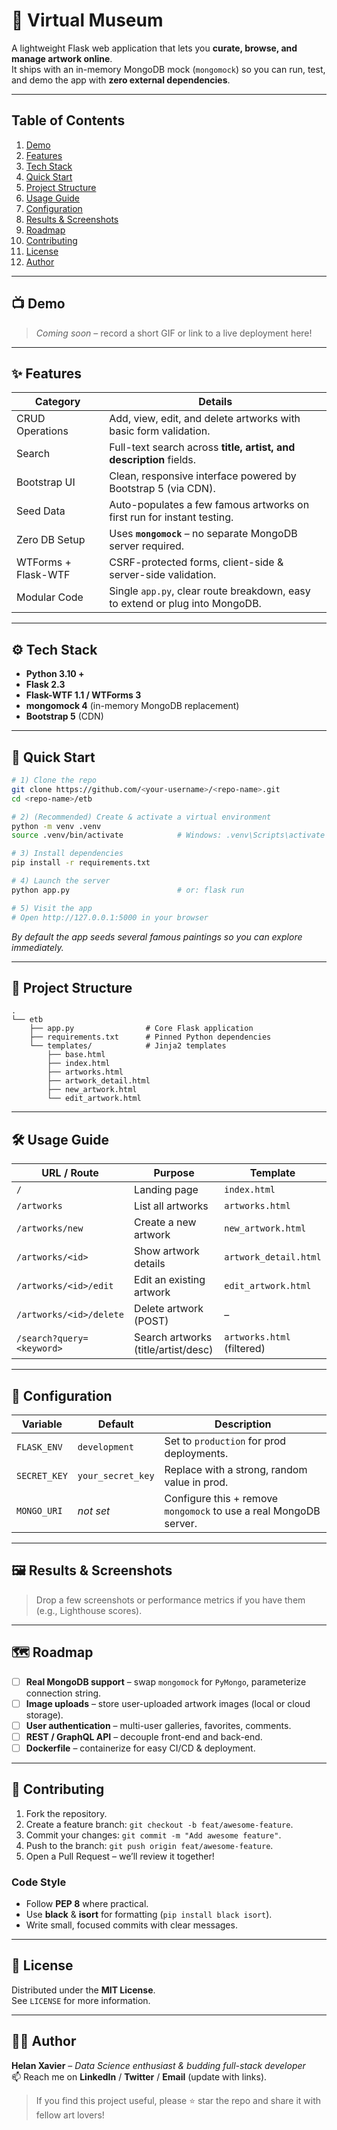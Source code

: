 
# 🎨 Virtual Museum

A lightweight Flask web application that lets you **curate, browse, and manage artwork online**.  
It ships with an in-memory MongoDB mock (`mongomock`) so you can run, test, and demo the app with **zero external dependencies**.

---

## Table of Contents

1. [Demo](#-demo)
2. [Features](#-features)
3. [Tech Stack](#-tech-stack)
4. [Quick Start](#-quick-start)
5. [Project Structure](#-project-structure)
6. [Usage Guide](#-usage-guide)
7. [Configuration](#-configuration)
8. [Results & Screenshots](#-results--screenshots)
9. [Roadmap](#-roadmap)
10. [Contributing](#-contributing)
11. [License](#-license)
12. [Author](#-author)

---

## 📺 Demo

> _Coming soon_ – record a short GIF or link to a live deployment here!

---

## ✨ Features

| Category           | Details                                                                    |
|--------------------|-----------------------------------------------------------------------------|
| CRUD Operations    | Add, view, edit, and delete artworks with basic form validation.            |
| Search             | Full-text search across **title, artist, and description** fields.          |
| Bootstrap UI       | Clean, responsive interface powered by Bootstrap 5 (via CDN).               |
| Seed Data          | Auto-populates a few famous artworks on first run for instant testing.      |
| Zero DB Setup      | Uses **`mongomock`** – no separate MongoDB server required.                 |
| WTForms + Flask-WTF| CSRF-protected forms, client-side & server-side validation.                 |
| Modular Code       | Single `app.py`, clear route breakdown, easy to extend or plug into MongoDB.|

---

## ⚙️ Tech Stack

- **Python 3.10 +**
- **Flask 2.3**
- **Flask-WTF 1.1 / WTForms 3**
- **mongomock 4** (in-memory MongoDB replacement)
- **Bootstrap 5** (CDN)

---

## 🚀 Quick Start

```bash
# 1) Clone the repo
git clone https://github.com/<your-username>/<repo-name>.git
cd <repo-name>/etb

# 2) (Recommended) Create & activate a virtual environment
python -m venv .venv
source .venv/bin/activate            # Windows: .venv\Scripts\activate

# 3) Install dependencies
pip install -r requirements.txt

# 4) Launch the server
python app.py                        # or: flask run

# 5) Visit the app
# Open http://127.0.0.1:5000 in your browser
```

_By default the app seeds several famous paintings so you can explore immediately._

---

## 📁 Project Structure

```
.
└── etb
    ├── app.py                # Core Flask application
    ├── requirements.txt      # Pinned Python dependencies
    └── templates/            # Jinja2 templates
        ├── base.html
        ├── index.html
        ├── artworks.html
        ├── artwork_detail.html
        ├── new_artwork.html
        └── edit_artwork.html
```

---

## 🛠️ Usage Guide

| URL / Route                 | Purpose                                 | Template                  |
|-----------------------------|-----------------------------------------|---------------------------|
| `/`                         | Landing page                            | `index.html`              |
| `/artworks`                 | List all artworks                       | `artworks.html`           |
| `/artworks/new`             | Create a new artwork                    | `new_artwork.html`        |
| `/artworks/<id>`            | Show artwork details                    | `artwork_detail.html`     |
| `/artworks/<id>/edit`       | Edit an existing artwork                | `edit_artwork.html`       |
| `/artworks/<id>/delete`     | Delete artwork (POST)                   | –                         |
| `/search?query=<keyword>`   | Search artworks (title/artist/desc)     | `artworks.html` (filtered)|

---

## 🔧 Configuration

| Variable        | Default            | Description                                    |
|-----------------|--------------------|------------------------------------------------|
| `FLASK_ENV`     | `development`      | Set to `production` for prod deployments.      |
| `SECRET_KEY`    | `your_secret_key`  | Replace with a strong, random value in prod.   |
| `MONGO_URI`     | _not set_          | Configure this + remove `mongomock` to use a real MongoDB server. |

---

## 🖼️ Results & Screenshots

> Drop a few screenshots or performance metrics if you have them (e.g., Lighthouse scores).

---

## 🗺️ Roadmap

- [ ] **Real MongoDB support** – swap `mongomock` for `PyMongo`, parameterize connection string.  
- [ ] **Image uploads** – store user-uploaded artwork images (local or cloud storage).  
- [ ] **User authentication** – multi-user galleries, favorites, comments.  
- [ ] **REST / GraphQL API** – decouple front-end and back-end.  
- [ ] **Dockerfile** – containerize for easy CI/CD & deployment.

---

## 🤝 Contributing

1. Fork the repository.  
2. Create a feature branch: `git checkout -b feat/awesome-feature`.  
3. Commit your changes: `git commit -m "Add awesome feature"`.  
4. Push to the branch: `git push origin feat/awesome-feature`.  
5. Open a Pull Request – we’ll review it together!

### Code Style

- Follow **PEP 8** where practical.  
- Use **black** & **isort** for formatting (`pip install black isort`).  
- Write small, focused commits with clear messages.

---

## 📄 License

Distributed under the **MIT License**.  
See `LICENSE` for more information.

---

## 🙋‍♀️ Author

**Helan Xavier** – _Data Science enthusiast & budding full-stack developer_  
📫 Reach me on **LinkedIn** / **Twitter** / **Email** (update with links).

> If you find this project useful, please ⭐ star the repo and share it with fellow art lovers!
